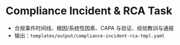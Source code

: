 # Compliance Incident & RCA Task

- 合规事件时间线、根因/系统性因素、CAPA 与验证、经验教训与通报
- 输出：`templates/output/compliance-incident-rca-tmpl.yaml`
